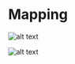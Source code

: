 # Mapping

![alt text](https://lh4.googleusercontent.com/lm1JyXOUGEjX6drYepLfS4BWnfsRW8ajDPh-zOpcxoo67UZ8BCgRJ4lPfheB63VOujESt3tSLVnA1DO4GdW-mF6dOmOTDABquwm7=w1919-h921)


![alt text](https://lh5.googleusercontent.com/O1sJpYpmpTTf0r8gml_iuTQRhCFoKSi4l5AIAQzoarvvuIOVZt6cOBB1jhogrWvnumGSezLZN8MSgUeo5HrLODdrVX8KaZVegbPr=w1919-h921)
